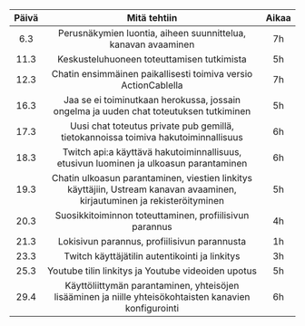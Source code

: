 | Päivä         | Mitä tehtiin  | Aikaa  |
|:-------------:|:-------------:|:-----:|
|    6.3        | Perusnäkymien luontia, aiheen suunnittelua, kanavan avaaminen | 7h |
| 11.3         | Keskusteluhuoneen toteuttamisen tutkimista      |   5h |
| 12.3    | Chatin ensimmäinen paikallisesti toimiva versio ActionCablella      |    7h |
| 16.3 | Jaa se ei toiminutkaan herokussa, jossain ongelma ja uuden chat toteutuksen tutkiminen      |  5h |
| 17.3 | Uusi chat toteutus private pub gemillä, tietokannoissa toimiva hakutoiminnallisuus | 6h |
| 18.3 | Twitch api:a käyttävä hakutoiminnallisuus, etusivun luominen ja ulkoasun parantaminen      | 6h |
| 19.3 | Chatin ulkoasun parantaminen, viestien linkitys käyttäjiin, Ustream kanavan avaaminen, kirjautuminen ja rekisteröityminen     | 5h |
| 20.3 | Suosikkitoiminnon toteuttaminen, profiilisivun parannus     | 4h |
| 21.3 | Lokisivun parannus, profiilisivun parannusta     | 1h |
| 23.3 | Twitch käyttäjätilin autentikointi ja linkitys     | 3h |
| 25.3 | Youtube tilin linkitys ja Youtube videoiden upotus     | 5h |
| 29.4 | Käyttöliittymän parantaminen, yhteisöjen lisääminen ja niille yhteisökohtaisten kanavien konfigurointi     | 6h |
